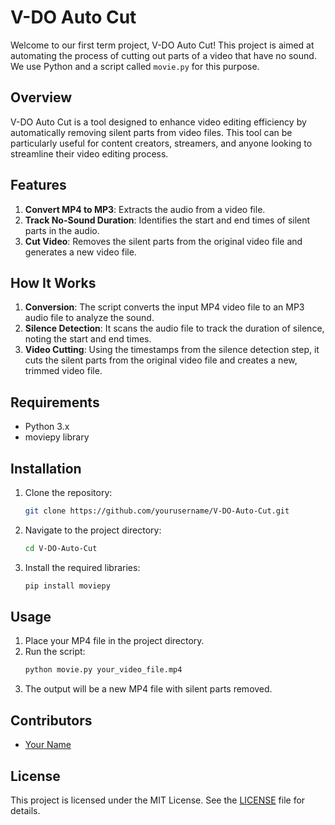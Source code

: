 
# V-DO Auto Cut

Welcome to our first term project, V-DO Auto Cut! This project is aimed at automating the process of cutting out parts of a video that have no sound. We use Python and a script called `movie.py` for this purpose.

## Overview

V-DO Auto Cut is a tool designed to enhance video editing efficiency by automatically removing silent parts from video files. This tool can be particularly useful for content creators, streamers, and anyone looking to streamline their video editing process.

## Features

1. **Convert MP4 to MP3**: Extracts the audio from a video file.
2. **Track No-Sound Duration**: Identifies the start and end times of silent parts in the audio.
3. **Cut Video**: Removes the silent parts from the original video file and generates a new video file.

## How It Works

1. **Conversion**: The script converts the input MP4 video file to an MP3 audio file to analyze the sound.
2. **Silence Detection**: It scans the audio file to track the duration of silence, noting the start and end times.
3. **Video Cutting**: Using the timestamps from the silence detection step, it cuts the silent parts from the original video file and creates a new, trimmed video file.

## Requirements

- Python 3.x
- moviepy library

## Installation

1. Clone the repository:
    ```bash
    git clone https://github.com/yourusername/V-DO-Auto-Cut.git
    ```
2. Navigate to the project directory:
    ```bash
    cd V-DO-Auto-Cut
    ```
3. Install the required libraries:
    ```bash
    pip install moviepy
    ```

## Usage

1. Place your MP4 file in the project directory.
2. Run the script:
    ```bash
    python movie.py your_video_file.mp4
    ```
3. The output will be a new MP4 file with silent parts removed.

## Contributors

- [Your Name](https://github.com/yourusername)

## License

This project is licensed under the MIT License. See the [LICENSE](LICENSE) file for details.


